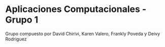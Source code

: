 # Aplicaciones Computacionales - Grupo 1
Grupo compuesto por David Chirivi, Karen Valero, Frankly Poveda y Deivy Rodriguez
